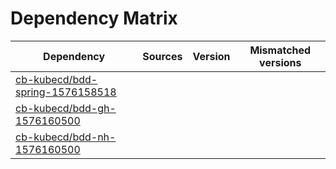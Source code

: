 # Dependency Matrix

Dependency | Sources | Version | Mismatched versions
---------- | ------- | ------- | -------------------
[cb-kubecd/bdd-spring-1576158518](https://github.com/cb-kubecd/bdd-spring-1576158518.git) |  | []() | 
[cb-kubecd/bdd-gh-1576160500](https://github.com/cb-kubecd/bdd-gh-1576160500.git) |  | []() | 
[cb-kubecd/bdd-nh-1576160500](https://github.com/cb-kubecd/bdd-nh-1576160500.git) |  | []() | 
